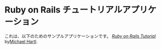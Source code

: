 # Ruby on Rails チュートリアルアプリケーション

これは、以下のためのサンプルアプリケーションです。
[*Ruby on Rails Tutorial*](http://railstutorial.jp/)
by[Michael Hartl](http://michaelhartl.com/).